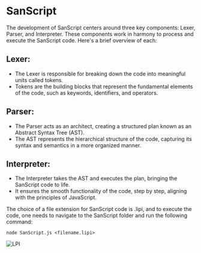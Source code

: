 # SanScript

The development of SanScript centers around three key components: Lexer, Parser, and Interpreter. These components work in harmony to process and execute the SanScript code. Here's a brief overview of each:

## Lexer:

- The Lexer is responsible for breaking down the code into meaningful units called tokens.
- Tokens are the building blocks that represent the fundamental elements of the code, such as keywords, identifiers, and operators.

## Parser:

- The Parser acts as an architect, creating a structured plan known as an Abstract Syntax Tree (AST).
- The AST represents the hierarchical structure of the code, capturing its syntax and semantics in a more organized manner.

## Interpreter:

- The Interpreter takes the AST and executes the plan, bringing the SanScript code to life.
- It ensures the smooth functionality of the code, step by step, aligning with the principles of JavaScript.

The choice of a file extension for SanScript code is .lipi, and to execute the code, one needs to navigate to the SanScript folder and run the following command:

`node SanScript.js <filename.lipi>`

![LPI](https://github.com/MayurdhvajsinhJadeja/SanScript/assets/78637849/4e22c02d-7063-4f0e-8f4d-f89f6de1720d)

